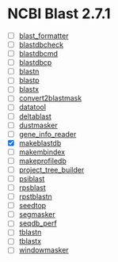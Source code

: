 # NCBI Blast 2.7.1
 - [ ] [blast_formatter](https://github.com/ramou/BoutiquesDescriptors/blob/develop/ncbi-blast/2.7.1/blast_formatter.json)
 - [ ] [blastdbcheck](https://github.com/ramou/BoutiquesDescriptors/blob/develop/ncbi-blast/2.7.1/blastdbcheck.json)
 - [ ] [blastdbcmd](https://github.com/ramou/BoutiquesDescriptors/blob/develop/ncbi-blast/2.7.1/blastdbcmd.json)
 - [ ] [blastdbcp](https://github.com/ramou/BoutiquesDescriptors/blob/develop/ncbi-blast/2.7.1/blastdbcp.json)
 - [ ] [blastn](https://github.com/ramou/BoutiquesDescriptors/blob/develop/ncbi-blast/2.7.1/blastn.json)
 - [ ] [blastp](https://github.com/ramou/BoutiquesDescriptors/blob/develop/ncbi-blast/2.7.1/blastp.json)
 - [ ] [blastx](https://github.com/ramou/BoutiquesDescriptors/blob/develop/ncbi-blast/2.7.1/blastx.json)
 - [ ] [convert2blastmask](https://github.com/ramou/BoutiquesDescriptors/blob/develop/ncbi-blast/2.7.1/convert2blastmask.json)
 - [ ] [datatool](https://github.com/ramou/BoutiquesDescriptors/blob/develop/ncbi-blast/2.7.1/datatool.json)
 - [ ] [deltablast](https://github.com/ramou/BoutiquesDescriptors/blob/develop/ncbi-blast/2.7.1/deltablast.json)
 - [ ] [dustmasker](https://github.com/ramou/BoutiquesDescriptors/blob/develop/ncbi-blast/2.7.1/dustmasker.json)
 - [ ] [gene_info_reader](https://github.com/ramou/BoutiquesDescriptors/blob/develop/ncbi-blast/2.7.1/gene_info_reader.json)
 - [x] [makeblastdb](https://github.com/ramou/BoutiquesDescriptors/blob/develop/ncbi-blast/2.7.1/makeblastdb.json)
 - [ ] [makembindex](https://github.com/ramou/BoutiquesDescriptors/blob/develop/ncbi-blast/2.7.1/makembindex.json)
 - [ ] [makeprofiledb](https://github.com/ramou/BoutiquesDescriptors/blob/develop/ncbi-blast/2.7.1/makeprofiledb.json)
 - [ ] [project_tree_builder](https://github.com/ramou/BoutiquesDescriptors/blob/develop/ncbi-blast/2.7.1/project_tree_builder.json)
 - [ ] [psiblast](https://github.com/ramou/BoutiquesDescriptors/blob/develop/ncbi-blast/2.7.1/psiblast.json)
 - [ ] [rpsblast](https://github.com/ramou/BoutiquesDescriptors/blob/develop/ncbi-blast/2.7.1/rpsblast.json)
 - [ ] [rpstblastn](https://github.com/ramou/BoutiquesDescriptors/blob/develop/ncbi-blast/2.7.1/rpstblastn.json)
 - [ ] [seedtop](https://github.com/ramou/BoutiquesDescriptors/blob/develop/ncbi-blast/2.7.1/seedtop.json)
 - [ ] [segmasker](https://github.com/ramou/BoutiquesDescriptors/blob/develop/ncbi-blast/2.7.1/segmasker.json)
 - [ ] [seqdb_perf](https://github.com/ramou/BoutiquesDescriptors/blob/develop/ncbi-blast/2.7.1/seqdb_perf.json)
 - [ ] [tblastn](https://github.com/ramou/BoutiquesDescriptors/blob/develop/ncbi-blast/2.7.1/tblastn.json)
 - [ ] [tblastx](https://github.com/ramou/BoutiquesDescriptors/blob/develop/ncbi-blast/2.7.1/tblastx.json)
 - [ ] [windowmasker](https://github.com/ramou/BoutiquesDescriptors/blob/develop/ncbi-blast/2.7.1/windowmasker.json)
